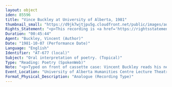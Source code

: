 ```yaml
---
layout: object
iden: 85596
title: "Vince Buckley at University of Alberta, 1981"
thumbnail_small: "https://d9jk7wjtjpu5g.cloudfront.net/public/images/audio-default.png"
Rights_Statement: "<p>This recording is <a href='https://rightsstatements.org/page/InC/1.0/?language=en'>In Copyright</a> and is made available for non-commercial research and educational purposes, with permission from the rights holder(s). The University of Alberta wishes to hear from any copyright owner, or their representative, who believes that this recording has been used without authorization. Please contact <a href='mailto:erahelp@ualberta.ca'>erahelp@ualberta.ca</a>. You may display/perform this material for non-commercial research or teaching purposes. For all other reproduction, performance or distribution uses, please contact the copyright holders</p>"
Duration: "00:45:44"
Agent: "Buckley, Vincent (Author)"
Date: "1981-10-07 (Performance Date)"
Language: "English"
Identifier: "AT-677 (local)"
Subject: "Oral interpretation of poetry. (Topical)"
Type: "Reading: Poetry (SpokenWeb)"
Note: "<p>Typed on front of cassette case: Vincent Buckley reads his new poetry, Oct. 7 '81. Typed on back of cassette case: Most of side #1 and side #2 Handwritten from cassette: Vincent Buckley reads his new poetry, Oct. 7 '81 (HCL-3), Side 1 &amp; 2; Master</p>"
Event_Location: "University of Alberta Humanities Centre Lecture Theatre 3 (Edmonton)"
Format_Physical_Description: "Analogue (Recording Type)"
---
```


